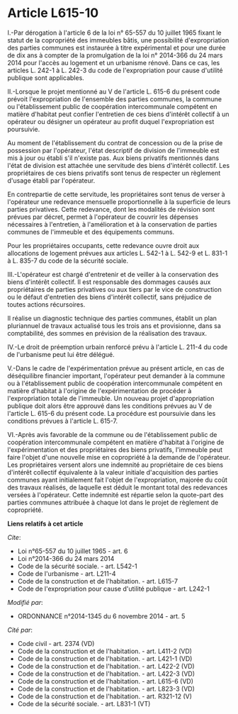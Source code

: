 # Article L615-10

I.-Par dérogation à l'article 6 de la loi n° 65-557 du 10 juillet 1965 fixant le statut de la copropriété des immeubles
bâtis, une possibilité d'expropriation des parties communes est instaurée à titre expérimental et pour une durée de dix ans à
compter de la promulgation de la loi n° 2014-366 du 24 mars 2014 pour l'accès au logement et un urbanisme rénové. Dans ce
cas, les articles L. 242-1 à L. 242-3 du code de l'expropriation pour cause d'utilité publique sont applicables. 

II.-Lorsque le projet mentionné au V de l'article L. 615-6 du présent code prévoit l'expropriation de l'ensemble des parties
communes, la commune ou l'établissement public de coopération intercommunale compétent en matière d'habitat peut confier
l'entretien de ces biens d'intérêt collectif à un opérateur ou désigner un opérateur au profit duquel l'expropriation est
poursuivie. 

Au moment de l'établissement du contrat de concession ou de la prise de possession par l'opérateur, l'état descriptif de
division de l'immeuble est mis à jour ou établi s'il n'existe pas. Aux biens privatifs mentionnés dans l'état de division est
attachée une servitude des biens d'intérêt collectif. Les propriétaires de ces biens privatifs sont tenus de respecter un
règlement d'usage établi par l'opérateur. 

En contrepartie de cette servitude, les propriétaires sont tenus de verser à l'opérateur une redevance mensuelle
proportionnelle à la superficie de leurs parties privatives. Cette redevance, dont les modalités de révision sont prévues par
décret, permet à l'opérateur de couvrir les dépenses nécessaires à l'entretien, à l'amélioration et à la conservation de
parties communes de l'immeuble et des équipements communs. 

Pour les propriétaires occupants, cette redevance ouvre droit aux allocations de logement prévues aux articles L. 542-1 à L.
542-9 et L. 831-1 à L. 835-7 du code de la sécurité sociale. 

III.-L'opérateur est chargé d'entretenir et de veiller à la conservation des biens d'intérêt collectif. Il est responsable
des dommages causés aux propriétaires de parties privatives ou aux tiers par le vice de construction ou le défaut d'entretien
des biens d'intérêt collectif, sans préjudice de toutes actions récursoires. 

Il réalise un diagnostic technique des parties communes, établit un plan pluriannuel de travaux actualisé tous les trois ans
et provisionne, dans sa comptabilité, des sommes en prévision de la réalisation des travaux. 

IV.-Le droit de préemption urbain renforcé prévu à l'article L. 211-4 du code de l'urbanisme peut lui être délégué. 

V.-Dans le cadre de l'expérimentation prévue au présent article, en cas de déséquilibre financier important, l'opérateur peut
demander à la commune ou à l'établissement public de coopération intercommunale compétent en matière d'habitat à l'origine de
l'expérimentation de procéder à l'expropriation totale de l'immeuble. Un nouveau projet d'appropriation publique doit alors
être approuvé dans les conditions prévues au V de l'article L. 615-6 du présent code. La procédure est poursuivie dans les
conditions prévues à l'article L. 615-7. 

VI.-Après avis favorable de la commune ou de l'établissement public de coopération intercommunale compétent en matière
d'habitat à l'origine de l'expérimentation et des propriétaires des biens privatifs, l'immeuble peut faire l'objet d'une
nouvelle mise en copropriété à la demande de l'opérateur. Les propriétaires versent alors une indemnité au propriétaire de
ces biens d'intérêt collectif équivalente à la valeur initiale d'acquisition des parties communes ayant initialement fait
l'objet de l'expropriation, majorée du coût des travaux réalisés, de laquelle est déduit le montant total des redevances
versées à l'opérateur. Cette indemnité est répartie selon la quote-part des parties communes attribuée à chaque lot dans le
projet de règlement de copropriété.

**Liens relatifs à cet article**

_Cite_:

  - Loi n°65-557 du 10 juillet 1965 - art. 6
  - Loi n°2014-366 du 24 mars 2014
  - Code de la sécurité sociale. - art. L542-1
  - Code de l'urbanisme - art. L211-4
  - Code de la construction et de l'habitation. - art. L615-7
  - Code de l'expropriation pour cause d'utilité publique - art. L242-1

_Modifié par_:

  - ORDONNANCE n°2014-1345 du 6 novembre 2014 - art. 5

_Cité par_:

  - Code civil - art. 2374 (VD)
  - Code de la construction et de l'habitation. - art. L411-2 (VD)
  - Code de la construction et de l'habitation. - art. L421-1 (VD)
  - Code de la construction et de l'habitation. - art. L422-2 (VD)
  - Code de la construction et de l'habitation. - art. L422-3 (VD)
  - Code de la construction et de l'habitation. - art. L615-6 (VD)
  - Code de la construction et de l'habitation. - art. L823-3 (VD)
  - Code de la construction et de l'habitation. - art. R321-12 (V)
  - Code de la sécurité sociale. - art. L831-1 (VT)

